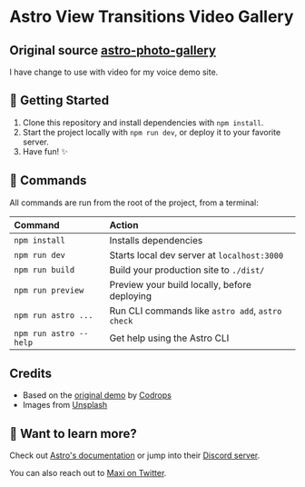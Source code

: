 # Astro View Transitions Video Gallery

## Original source [astro-photo-gallery](https://github.com/Charca/astro-photo-gallery)

I have change to use with video for my voice demo site.

## 🚀 Getting Started

1. Clone this repository and install dependencies with `npm install`.
2. Start the project locally with `npm run dev`, or deploy it to your favorite server.
3. Have fun! ✨

## 🧞 Commands

All commands are run from the root of the project, from a terminal:

| Command                | Action                                           |
| :--------------------- | :----------------------------------------------- |
| `npm install`          | Installs dependencies                            |
| `npm run dev`          | Starts local dev server at `localhost:3000`      |
| `npm run build`        | Build your production site to `./dist/`          |
| `npm run preview`      | Preview your build locally, before deploying     |
| `npm run astro ...`    | Run CLI commands like `astro add`, `astro check` |
| `npm run astro --help` | Get help using the Astro CLI                     |

## Credits

- Based on the [original demo](https://tympanus.net/codrops/2021/12/01/grid-zoom-layout/) by [Codrops](https://twitter.com/codrops)
- Images from [Unsplash](https://unsplash.com)

## 👀 Want to learn more?

Check out [Astro's documentation](https://docs.astro.build) or jump into their [Discord server](https://astro.build/chat).

You can also reach out to [Maxi on Twitter](https://twitter.com/charca).
